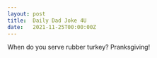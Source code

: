 ```yaml
---
layout: post
title:  Daily Dad Joke 4U
date:   2021-11-25T00:00:00Z
---
```

When do you serve rubber turkey? Pranksgiving!
